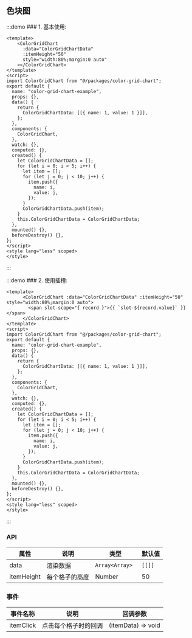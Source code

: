 ## 色块图

:::demo ### 1. 基本使用:

```vue
<template>
    <ColorGridChart
      :data="ColorGridChartData"
      :itemHeight="50"
      style="width:80%;margin:0 auto"
    ></ColorGridChart>
</template>
<script>
import ColorGridChart from "@/packages/color-grid-chart";
export default {
  name: "color-grid-chart-example",
  props: {},
  data() {
    return {
      ColorGridChartData: [[{ name: 1, value: 1 }]],
    };
  },
  components: {
    ColorGridChart,
  },
  watch: {},
  computed: {},
  created() {
    let ColorGridChartData = [];
    for (let i = 0; i < 5; i++) {
      let item = [];
      for (let j = 0; j < 10; j++) {
        item.push({
          name: i,
          value: j,
        });
      }
      ColorGridChartData.push(item);
    }
    this.ColorGridChartData = ColorGridChartData;
  },
  mounted() {},
  beforeDestroy() {},
};
</script>
<style lang="less" scoped>
</style>
```

:::

:::demo ### 2. 使用插槽:

```vue
<template>
      <ColorGridChart :data="ColorGridChartData" :itemHeight="50" style="width:80%;margin:0 auto">
        <span slot-scope="{ record }">{{ `slot-${record.value}` }}</span>
      </ColorGridChart>
</template>
<script>
import ColorGridChart from "@/packages/color-grid-chart";
export default {
  name: "color-grid-chart-example",
  props: {},
  data() {
    return {
      ColorGridChartData: [[{ name: 1, value: 1 }]],
    };
  },
  components: {
    ColorGridChart,
  },
  watch: {},
  computed: {},
  created() {
    let ColorGridChartData = [];
    for (let i = 0; i < 5; i++) {
      let item = [];
      for (let j = 0; j < 10; j++) {
        item.push({
          name: i,
          value: j,
        });
      }
      ColorGridChartData.push(item);
    }
    this.ColorGridChartData = ColorGridChartData;
  },
  mounted() {},
  beforeDestroy() {},
};
</script>
<style lang="less" scoped>
</style>
```

:::

### API

| 属性       | 说明           | 类型         | 默认值 |
| ---------- | -------------- | ------------ | ------ |
| data       | 渲染数据       | `Array<Array> ` | `[[]]` |
| itemHeight | 每个格子的高度 | Number       | 50     |

### 事件

| 事件名称  | 说明                 | 回调参数           |
| --------- | -------------------- | ------------------ |
| itemClick | 点击每个格子时的回调 | (itemData) => void |
